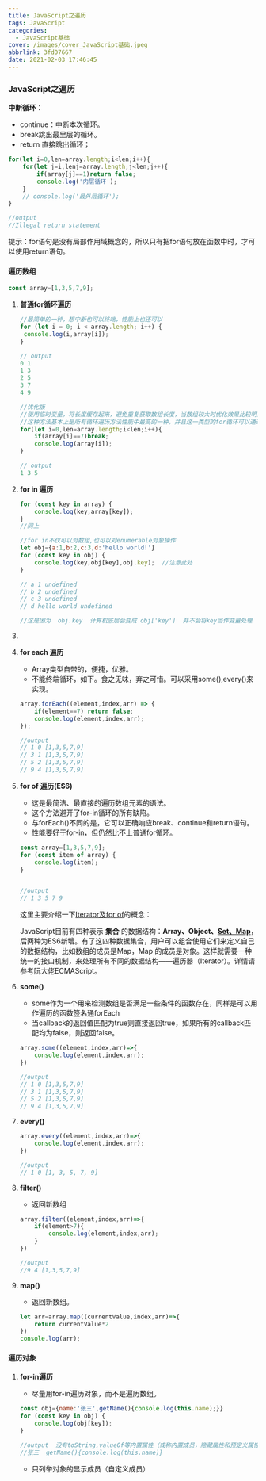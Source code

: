 ```yaml
---
title: JavaScript之遍历
tags: JavaScript
categories:
  - JavaScript基础
cover: /images/cover_JavaScript基础.jpeg
abbrlink: 3fd07667
date: 2021-02-03 17:46:45
---
```




### JavaScript之遍历

**中断循环**：

* continue：中断本次循环。
* break跳出最里层的循环。
* return 直接跳出循环；

```javascript
for(let i=0,len=array.length;i<len;i++){
    for(let j=i,lenj=array.length;j<len;j++){
        if(array[j]==1)return false;
        console.log('内层循环');
    }
    // console.log('最外层循环');
}

//output
//Illegal return statement
```

提示：for语句是没有局部作用域概念的，所以只有把for语句放在函数中时，才可以使用return语句。

#### 遍历数组

```javascript
const array=[1,3,5,7,9];
```

1. **普通for循环遍历**

   ```javascript
   //最简单的一种，想中断也可以终端，性能上也还可以
   for (let i = 0; i < array.length; i++) {
   	console.log(i,array[i]);
   }
   
   // output
   0 1
   1 3
   2 5
   3 7
   4 9
   
   //优化版
   //使用临时变量，将长度缓存起来，避免重复获取数组长度，当数组较大时优化效果比较明显。
   //这种方法基本上是所有循环遍历方法性能中最高的一种，并且这一类型的for循环可以通过用break来中断循环
   for(let i=0,len=array.length;i<len;i++){
       if(array[i]==7)break;
       console.log(array[i]);
   }
   
   // output
   1 3 5
   ```

2. **for in 遍历**

   ```javascript
   for (const key in array) {
       console.log(key,array[key]);
   }
   //同上
   
   //for in不仅可以对数组,也可以对enumerable对象操作
   let obj={a:1,b:2,c:3,d:'hello world!'}
   for (const key in obj) {
       console.log(key,obj[key],obj.key);  //注意此处
   }
   
   // a 1 undefined
   // b 2 undefined
   // c 3 undefined
   // d hello world undefined
   
   //这是因为  obj.key  计算机底层会变成 obj['key']  并不会将key当作变量处理
   ```

3. 

4. **for each 遍历**

   * Array类型自带的，便捷，优雅。
   * 不能终端循环，如下。食之无味，弃之可惜。可以采用some(),every()来实现。

   ```javascript
   array.forEach((element,index,arr) => {
       if(element==7) return false;
       console.log(element,index,arr);
   });
   
   //output
   // 1 0 [1,3,5,7,9]
   // 3 1 [1,3,5,7,9]
   // 5 2 [1,3,5,7,9]
   // 9 4 [1,3,5,7,9]
   ```

5. **for of 遍历(ES6)**

   * 这是最简洁、最直接的遍历数组元素的语法。
   * 这个方法避开了for-in循环的所有缺陷。
   * 与forEach()不同的是，它可以正确响应break、continue和return语句。
   * 性能要好于for-in，但仍然比不上普通for循环。

   ```javascript
   const array=[1,3,5,7,9];
   for (const item of array) {
       console.log(item);
   }
   
   
   //output
   // 1 3 5 7 9
   ```

   这里主要介绍一下[Iterator及for of](https://es6.ruanyifeng.com/#docs/iterator)的概念：

   JavaScript目前有四种表示 **集合** 的数据结构：**Array、Object、[Set、Map](https://es6.ruanyifeng.com/#docs/set-map)**，后两种为ES6新增。有了这四种数据集合，用户可以组合使用它们来定义自己的数据结构，比如数组的成员是Map，Map 的成员是对象。这样就需要一种统一的接口机制，来处理所有不同的数据结构——遍历器（Iterator）。详情请参考阮大佬ECMAScript。

6. **some()**

   * some作为一个用来检测数组是否满足一些条件的函数存在，同样是可以用作遍历的函数签名通forEach
   * 当callback的返回值匹配为true则直接返回true，如果所有的callback匹配均为false，则返回false。

   ```javascript
   array.some((element,index,arr)=>{
       console.log(element,index,arr);
   })
   
   //output
   // 1 0 [1,3,5,7,9]
   // 3 1 [1,3,5,7,9]
   // 5 2 [1,3,5,7,9]
   // 9 4 [1,3,5,7,9]
   ```

7. **every()**

   ```javascript
   array.every((element,index,arr)=>{
       console.log(element,index,arr);
   })
   
   //output
   // 1 0 [1, 3, 5, 7, 9]
   ```

8. **filter()**

   * 返回新数组

   ```javascript
   array.filter((element,index,arr)=>{
       if(element>7){
           console.log(element,index,arr);
       }
   })
   
   //output
   //9 4 [1,3,5,7,9]
   ```

9. **map()**

   * 返回新数组。

   ```javascript
   let arr=array.map((currentValue,index,arr)=>{
       return currentValue*2
   })
   console.log(arr);
   ```

   

#### 遍历对象

1. **for-in遍历**

   * 尽量用for-in遍历对象，而不是遍历数组。

   ```javascript
   const obj={name:'张三',getName(){console.log(this.name);}}
   for (const key in obj) {
       console.log(obj[key]);
   }
   
   //output  没有toString,valueOf等内置属性（或称内置成员，隐藏属性和预定义属性）
   //张三  getName(){console.log(this.name)}
   ```

   * 只列举对象的显示成员（自定义成员）

